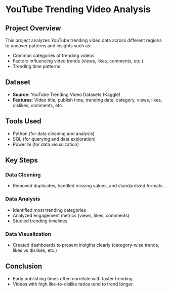# YouTube Trending Video Analysis

## Project Overview
This project analyzes YouTube trending video data across different regions to uncover patterns and insights such as:
- Common categories of trending videos
- Factors influencing video trends (views, likes, comments, etc.)
- Trending time patterns

## Dataset
- **Source**: YouTube Trending Video Datasets (Kaggle)
- **Features**: Video title, publish time, trending date, category, views, likes, dislikes, comments, etc.

## Tools Used
- Python (for data cleaning and analysis)
- SQL (for querying and data exploration)
- Power bi (for data visualization)

## Key Steps
### Data Cleaning
- Removed duplicates, handled missing values, and standardized formats.

### Data Analysis
- Identified most trending categories
- Analyzed engagement metrics (views, likes, comments)
- Studied trending timelines

### Data Visualization
- Created dashboards to present insights clearly (category-wise trends, likes vs dislikes, etc.)

## Conclusion
- Early publishing times often correlate with faster trending.
- Videos with high like-to-dislike ratios tend to trend longer.
